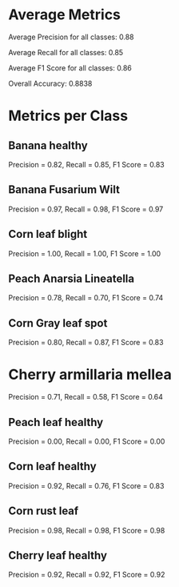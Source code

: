 # Average Metrics

Average Precision for all classes: 0.88

Average Recall for all classes: 0.85

Average F1 Score for all classes: 0.86

Overall Accuracy: 0.8838

# Metrics per Class
## Banana healthy
Precision = 0.82, Recall = 0.85, F1 Score = 0.83
## Banana Fusarium Wilt
Precision = 0.97, Recall = 0.98, F1 Score = 0.97
## Corn leaf blight
Precision = 1.00, Recall = 1.00, F1 Score = 1.00
## Peach Anarsia Lineatella
Precision = 0.78, Recall = 0.70, F1 Score = 0.74
## Corn Gray leaf spot
Precision = 0.80, Recall = 0.87, F1 Score = 0.83
# Cherry armillaria mellea
Precision = 0.71, Recall = 0.58, F1 Score = 0.64
## Peach leaf healthy
Precision = 0.00, Recall = 0.00, F1 Score = 0.00
## Corn leaf healthy
Precision = 0.92, Recall = 0.76, F1 Score = 0.83
## Corn rust leaf
Precision = 0.98, Recall = 0.98, F1 Score = 0.98
## Cherry leaf healthy
Precision = 0.92, Recall = 0.92, F1 Score = 0.92
